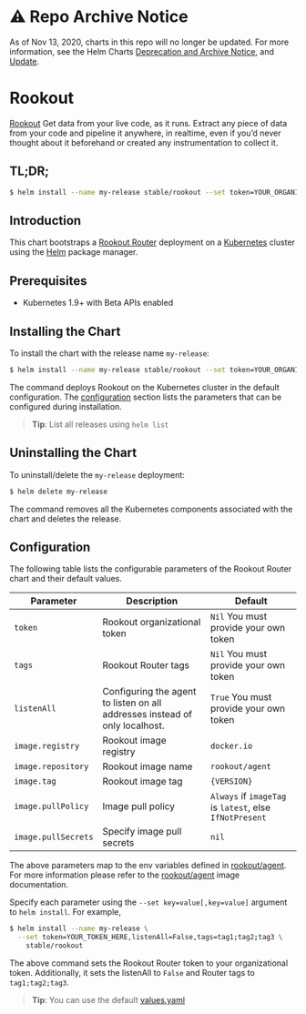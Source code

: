 # ⚠️ Repo Archive Notice

As of Nov 13, 2020, charts in this repo will no longer be updated.
For more information, see the Helm Charts [Deprecation and Archive Notice](https://github.com/helm/charts#%EF%B8%8F-deprecation-and-archive-notice), and [Update](https://helm.sh/blog/charts-repo-deprecation/).

# Rookout

[Rookout](http://rookout.com/) Get data from your live code, as it runs. Extract any piece of data from your code and pipeline it anywhere, in realtime, even if you’d never thought about it beforehand or created any instrumentation to collect it.

## TL;DR;

```bash
$ helm install --name my-release stable/rookout --set token=YOUR_ORGANIZATIONAL_TOKEN
```

## Introduction

This chart bootstraps a [Rookout Router](https://docs.rookout.com/docs/installation-agent.html) deployment on a [Kubernetes](http://kubernetes.io) cluster using the [Helm](https://helm.sh) package manager.

## Prerequisites

- Kubernetes 1.9+ with Beta APIs enabled

## Installing the Chart

To install the chart with the release name `my-release`:

```bash
$ helm install --name my-release stable/rookout --set token=YOUR_ORGANIZATIONAL_TOKEN
```

The command deploys Rookout on the Kubernetes cluster in the default configuration. The [configuration](#configuration) section lists the parameters that can be configured during installation.

> **Tip**: List all releases using `helm list`

## Uninstalling the Chart

To uninstall/delete the `my-release` deployment:

```bash
$ helm delete my-release
```

The command removes all the Kubernetes components associated with the chart and deletes the release.

## Configuration

The following table lists the configurable parameters of the Rookout Router chart and their default values.

|            Parameter              |              Description                 |                          Default                        | 
| --------------------------------- | ---------------------------------------- | ------------------------------------------------------- |
| `token`                           | Rookout organizational token             | `Nil` You must provide your own token                   |  
| `tags`                            | Rookout Router tags                      | `Nil` You must provide your own token                   |                         
| `listenAll`                       | Configuring the agent to listen on all addresses instead of only localhost.                      | `True` You must provide your own token |               
| `image.registry`                  | Rookout image registry                   | `docker.io`                                             |
| `image.repository`                | Rookout image name                       | `rookout/agent`                                         |
| `image.tag`                       | Rookout image tag                        | `{VERSION}`                                             |
| `image.pullPolicy`                | Image pull policy                        | `Always` if `imageTag` is `latest`, else `IfNotPresent` |
| `image.pullSecrets`               | Specify image pull secrets               | `nil`                                                   |


The above parameters map to the env variables defined in [rookout/agent](https://docs.rookout.com/docs/agent.html). For more information please refer to the [rookout/agent](https://hub.docker.com/r/rookout/agent/) image documentation.

Specify each parameter using the `--set key=value[,key=value]` argument to `helm install`. For example,

```bash
$ helm install --name my-release \
  --set token=YOUR_TOKEN_HERE,listenAll=False,tags=tag1;tag2;tag3 \
    stable/rookout
```

The above command sets the Rookout Router token to your organizational token. Additionally, it sets the listenAll to `False` and Router tags to `tag1;tag2;tag3`.

> **Tip**: You can use the default [values.yaml](values.yaml)

